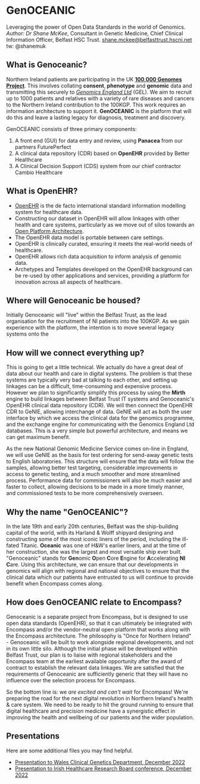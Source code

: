 # GenOCEANIC
Leveraging the power of Open Data Standards in the world of Genomics.
*Author: Dr Shane McKee*, Consultant in Genetic Medicine, Chief Clinical Information Officer, Belfast HSC Trust. shane.mckee@belfasttrust.hscni.net tw: @shanemuk

## What is Genoceanic?
Northern Ireland patients are participating in the UK [**100,000 Genomes Project**](https://www.genomicsengland.co.uk/). This involves collating **consent**, **phenotype** and **genomic** data and transmitting this securely to [*Genomics England Ltd*](https://www.genomicsengland.co.uk/) (GEL). We aim to recruit up to 1000 patients and relatives with a variety of rare diseases and cancers to the Northern Ireland contribution to the 100KGP. This work requires an information architecture to support it. **GenOCEANIC** is the platform that will do this and leave a lasting legacy for diagnosis, treatment and discovery.

GenOCEANIC consists of three primary components:

1. A front end (GUI) for data entry and review, using **Panacea** from our partners FuturePerfect
2. A clinical data repository (CDR) based on **OpenEHR** provided by Better Healthcare
3. A Clinical Decision Support (CDS) system from our chief contractor Cambio Healthcare

## What is OpenEHR?
- [OpenEHR](http://www.openehr.org) is the de facto international standard information modelling system for healthcare data.
- Constructing our dataset in OpenEHR will allow linkages with other health and care systems, particularly as we move out of silos towards an [Open Platform Architecture](http://apperta.org/openplatforms).
- The OpenEHR data model is portable between care settings.
- OpenEHR is clinically curated, ensuring it meets the real-world needs of healthcare.
- OpenEHR allows rich data acquisition to inform analysis of genomic data.
- Archetypes and Templates developed on the OpenEHR background can be re-used by other applications and services, providing a platform for innovation across all aspects of healthcare.

## Where will Genoceanic be housed?
Initially Genoceanic will "live" within the Belfast Trust, as the lead organisation for the recruitment of NI patients into the 100KGP. As we gain experience with the platform, the intention is to move several legacy systems onto the 

## How will we connect everything up?
This is going to get a little technical. We actually do have a great deal of data about our health and care in digital systems. The problem is that these systems are typically very bad at talking to each other, and setting up linkages can be a difficult, time-consuming and expensive process. However we plan to significantly simplify this process by using the **Mirth** engine to build linkages between Belfast Trust IT systems and Genoceanic's OpenEHR clinical data repository (CDR). We will then connect the OpenEHR CDR to GeNIE, allowing interchange of data. GeNIE will act as both the user interface by which we access the clinical data for the genomics programme, and the exchange engine for communicating with the Genomics England Ltd databases. This is a very simple but powerful architecture, and means we can get maximum benefit.

As the new National Genomic Medicine Service comes on-line in England, we will use GeNIE as the basis for test ordering for send-away genetic tests to English laboratories. This structure will ensure that the data will follow the samples, allowing better test targeting, considerable improvements in access to genetic testing, and a much smoother and more streamlined process. Performance data for commissioners will also be much easier and faster to collect, allowing decisions to be made in a more timely manner, and commissioned tests to be more comprehensively overseen. 

## Why the name "GenOCEANIC"?
In the late 19th and early 20th centuries, Belfast was the ship-building capital of the world, with its Harland & Wolff shipyard designing and constructing some of the most iconic liners of the period, including the ill-fated Titanic. **Oceanic** was one of H&W's earlier liners, and at the time of her construction, she was the largest and most versatile ship ever built. 
"Genoceanic" stands for **Gen**omic **O**pen **C**ore **E**ngine for **A**ccelerating **NI** **C**are. Using this architecture, we can ensure that our developments in genomics will align with regional and national objectives to ensure that the clinical data which our patients have entrusted to us will continue to provide benefit when Encompass comes along.

## How does GenOCEANIC relate to Encompass?
Genoceanic is a separate project from Encompass, but is designed to use open data standards (OpenEHR), so that it can ultimately be integrated with Encompass and/or the vendor-neutral open platform that works along with the Encompass architecture. The philosophy is "Once for Northern Ireland" - Genoceanic will be built to work alongside regional developments, and not in its own little silo. Although the initial phase will be developed within Belfast Trust, our plan is to liaise with regional stakeholders and the Encompass team at the earliest available opportunity after the award of contract to establish the relevant data linkages. We are satisfied that the requirements of Genoceanic are sufficiently generic that they will have no influence over the selection process for Encompass.

So the bottom line is: we *are excited and can't wait* for Encompass! We're preparing the road for the next digital revolution in Northern Ireland's health & care system. We need to be ready to hit the ground running to ensure that digital healthcare and precision medicine have a synergistic effect in improving the health and wellbeing of our patients and the wider population.

## Presentations
Here are some additional files you may find helpful.
* [Presentation to Wales Clinical Genetics Department, December 2022](genoceanic_presentation_belfast.pdf)
* [Presentation to Irish Healthcare Research Board conference, December 2022](https://github.com/shanemuk/Genoceanic/blob/master/genoceanic_HRB.pdf)
